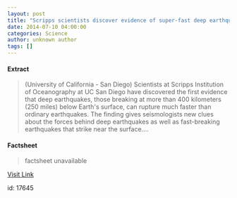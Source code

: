 ```yaml
---
layout: post
title: "Scripps scientists discover evidence of super-fast deep earthquake"
date: 2014-07-10 04:00:00
categories: Science
author: unknown author
tags: []
---
```



#### Extract
>(University of California - San Diego) Scientists at Scripps Institution of Oceanography at UC San Diego have discovered the first evidence that deep earthquakes, those breaking at more than 400 kilometers (250 miles) below Earth's surface, can rupture much faster than ordinary earthquakes. The finding gives seismologists new clues about the forces behind deep earthquakes as well as fast-breaking earthquakes that strike near the surface....

#### Factsheet
>factsheet unavailable

[Visit Link](http://www.eurekalert.org/pub_releases/2014-07/uoc--ssd070914.php)

id:   17645
